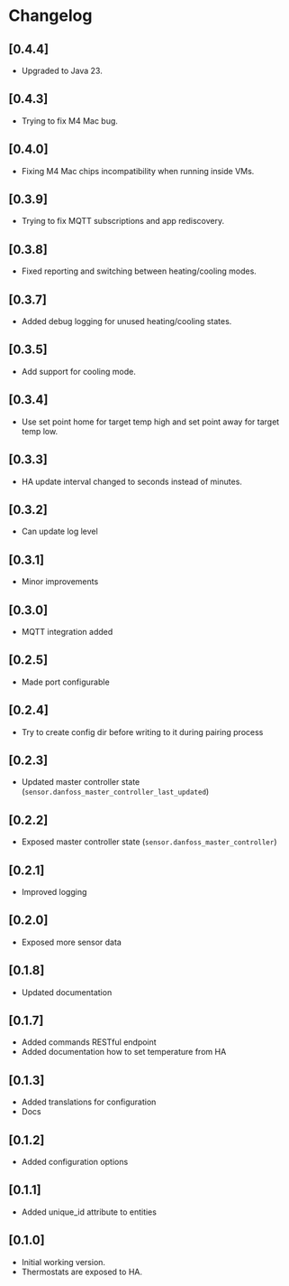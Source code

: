 # Changelog

## [0.4.4]

- Upgraded to Java 23.

## [0.4.3]

- Trying to fix M4 Mac bug.

## [0.4.0]

- Fixing M4 Mac chips incompatibility when running inside VMs.

## [0.3.9]

- Trying to fix MQTT subscriptions and app rediscovery.

## [0.3.8]

- Fixed reporting and switching between heating/cooling modes.

## [0.3.7]

- Added debug logging for unused heating/cooling states.

## [0.3.5]

- Add support for cooling mode.

## [0.3.4]

- Use set point home for target temp high and set point away for target temp low.

## [0.3.3]

- HA update interval changed to seconds instead of minutes.

## [0.3.2]

- Can update log level

## [0.3.1]

- Minor improvements

## [0.3.0]

- MQTT integration added

## [0.2.5]

- Made port configurable

## [0.2.4]

- Try to create config dir before writing to it during pairing process 

## [0.2.3]

- Updated master controller state (`sensor.danfoss_master_controller_last_updated`)

## [0.2.2]

- Exposed master controller state (`sensor.danfoss_master_controller`)

## [0.2.1]

- Improved logging

## [0.2.0]

- Exposed more sensor data

## [0.1.8]

- Updated documentation

## [0.1.7]

- Added commands RESTful endpoint
- Added documentation how to set temperature from HA

## [0.1.3]

- Added translations for configuration
- Docs

## [0.1.2]

- Added configuration options

## [0.1.1]

- Added unique_id attribute to entities

## [0.1.0]

- Initial working version.
- Thermostats are exposed to HA.